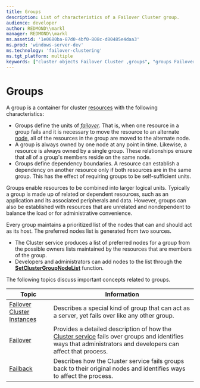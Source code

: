 ```yaml
---
title: Groups
description: List of characteristics of a Failover Cluster group.
audience: developer
author: REDMOND\\markl
manager: REDMOND\\markl
ms.assetid: '1e0680ba-87d0-4bf0-808c-d80485e4daa3'
ms.prod: 'windows-server-dev'
ms.technology: 'failover-clustering'
ms.tgt_platform: multiple
keywords: ["cluster objects Failover Cluster ,groups", "groups Failover Cluster"]
---
```


# Groups

A group is a container for cluster [resources](resources.md) with the following characteristics:

-   Groups define the units of [*failover*](f-gly.md#-wolf-failover-gly). That is, when one resource in a group fails and it is necessary to move the resource to an alternate [node](nodes.md), all of the resources in the group are moved to the alternate node.
-   A group is always owned by one node at any point in time. Likewise, a resource is always owned by a single group. These relationships ensure that all of a group's members reside on the same node.
-   Groups define dependency boundaries. A resource can establish a dependency on another resource only if both resources are in the same group. This has the effect of requiring groups to be self-sufficient units.

Groups enable resources to be combined into larger logical units. Typically a group is made up of related or dependent resources, such as an application and its associated peripherals and data. However, groups can also be established with resources that are unrelated and nondependent to balance the load or for administrative convenience.

Every group maintains a prioritized list of the nodes that can and should act as its host. The preferred nodes list is generated from two sources.

-   The Cluster service produces a list of preferred nodes for a group from the possible owners lists maintained by the resources that are members of the group.
-   Developers and administrators can add nodes to the list through the [**SetClusterGroupNodeList**](setclustergroupnodelist.md) function.

The following topics discuss important concepts related to groups.



| Topic                                             | Information                                                                                                                                                                         |
|---------------------------------------------------|-------------------------------------------------------------------------------------------------------------------------------------------------------------------------------------|
| [Failover Cluster Instances](virtual-servers.md) | Describes a special kind of group that can act as a server, yet fails over like any other group.                                                                                    |
| [Failover](failover.md)                          | Provides a detailed description of how the [Cluster service](cluster-service.md) fails over groups and identifies ways that administrators and developers can affect that process. |
| [Failback](failback.md)                          | Describes how the Cluster service fails groups back to their original nodes and identifies ways to affect the process.                                                              |



 

 

 




